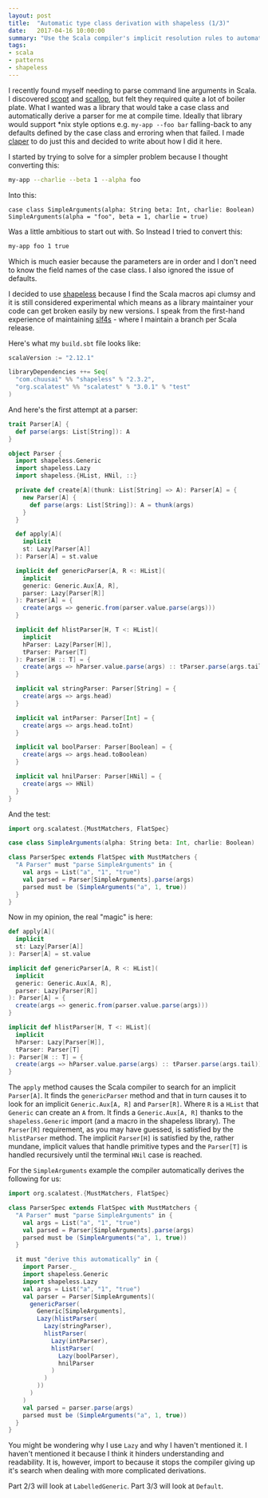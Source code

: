 ```yaml
---
layout: post
title:  "Automatic type class derivation with shapeless (1/3)"
date:   2017-04-16 10:00:00
summary: "Use the Scala compiler's implicit resolution rules to automatically derive type class instances"
tags:
- scala
- patterns
- shapeless
---
```


I recently found myself needing to parse command line arguments in Scala. I discovered [scopt](https://github.com/scopt/scopt) and [scallop](https://github.com/scallop/scallop), but felt they required quite a lot of boiler plate. What I wanted was a library that would take a case class and automatically derive a parser for me at compile time. Ideally that library would support *nix style options e.g. `my-app --foo bar` falling-back to any defaults defined by the case class and erroring when that failed. I made [claper](https://github.com/mattroberts297/claper) to do just this and decided to write about how I did it here.

I started by trying to solve for a simpler problem because I thought converting this:

```bash
my-app --charlie --beta 1 --alpha foo
```

Into this:

```
case class SimpleArguments(alpha: String beta: Int, charlie: Boolean)
SimpleArguments(alpha = "foo", beta = 1, charlie = true)
```

Was a little ambitious to start out with. So Instead I tried to convert this:

```bash
my-app foo 1 true
```

Which is much easier because the parameters are in order and I don't need to know the field names of the case class. I also ignored the issue of defaults.

I decided to use [shapeless](https://github.com/milessabin/shapeless) because I find the Scala macros api clumsy and it is still considered experimental which means as a library maintainer your code can get broken easily by new versions. I speak from the first-hand experience of maintaining [slf4s](https://github.com/mattroberts297/slf4s) - where I maintain a branch per Scala release.

Here's what my `build.sbt` file looks like:

```scala
scalaVersion := "2.12.1"

libraryDependencies ++= Seq(
  "com.chuusai" %% "shapeless" % "2.3.2",
  "org.scalatest" %% "scalatest" % "3.0.1" % "test"
)
```

And here's the first attempt at a parser:

```scala
trait Parser[A] {
  def parse(args: List[String]): A
}

object Parser {
  import shapeless.Generic
  import shapeless.Lazy
  import shapeless.{HList, HNil, ::}

  private def create[A](thunk: List[String] => A): Parser[A] = {
    new Parser[A] {
      def parse(args: List[String]): A = thunk(args)
    }
  }

  def apply[A](
    implicit
    st: Lazy[Parser[A]]
  ): Parser[A] = st.value

  implicit def genericParser[A, R <: HList](
    implicit
    generic: Generic.Aux[A, R],
    parser: Lazy[Parser[R]]
  ): Parser[A] = {
    create(args => generic.from(parser.value.parse(args)))
  }

  implicit def hlistParser[H, T <: HList](
    implicit
    hParser: Lazy[Parser[H]],
    tParser: Parser[T]
  ): Parser[H :: T] = {
    create(args => hParser.value.parse(args) :: tParser.parse(args.tail))
  }

  implicit val stringParser: Parser[String] = {
    create(args => args.head)
  }

  implicit val intParser: Parser[Int] = {
    create(args => args.head.toInt)
  }

  implicit val boolParser: Parser[Boolean] = {
    create(args => args.head.toBoolean)
  }

  implicit val hnilParser: Parser[HNil] = {
    create(args => HNil)
  }
}
```

And the test:

```scala
import org.scalatest.{MustMatchers, FlatSpec}

case class SimpleArguments(alpha: String beta: Int, charlie: Boolean)

class ParserSpec extends FlatSpec with MustMatchers {
  "A Parser" must "parse SimpleArguments" in {
    val args = List("a", "1", "true")
    val parsed = Parser[SimpleArguments].parse(args)
    parsed must be (SimpleArguments("a", 1, true))
  }
}
```

Now in my opinion, the real "magic" is here:

```scala
def apply[A](
  implicit
  st: Lazy[Parser[A]]
): Parser[A] = st.value

implicit def genericParser[A, R <: HList](
  implicit
  generic: Generic.Aux[A, R],
  parser: Lazy[Parser[R]]
): Parser[A] = {
  create(args => generic.from(parser.value.parse(args)))
}

implicit def hlistParser[H, T <: HList](
  implicit
  hParser: Lazy[Parser[H]],
  tParser: Parser[T]
): Parser[H :: T] = {
  create(args => hParser.value.parse(args) :: tParser.parse(args.tail))
}
```

The `apply` method causes the Scala compiler to search for an implicit `Parser[A]`. It finds the `genericParser` method and that in turn causes it to look for an implicit `Generic.Aux[A, R]` and `Parser[R]`. Where `R` is a `HList` that `Generic` can create an `A` from. It finds a `Generic.Aux[A, R]` thanks to the `shapeless.Generic` import (and a macro in the shapeless library). The `Parser[R]` requirement, as you may have guessed, is satisfied by the `hlistParser` method. The implicit `Parser[H]` is satisfied by the, rather mundane, implicit values that handle primitive types and the `Parser[T]` is handled recursively until the terminal `HNil` case is reached.

For the `SimpleArguments` example the compiler automatically derives the following for us:

```scala
import org.scalatest.{MustMatchers, FlatSpec}

class ParserSpec extends FlatSpec with MustMatchers {
  "A Parser" must "parse SimpleArguments" in {
    val args = List("a", "1", "true")
    val parsed = Parser[SimpleArguments].parse(args)
    parsed must be (SimpleArguments("a", 1, true))
  }

  it must "derive this automatically" in {
    import Parser._
    import shapeless.Generic
    import shapeless.Lazy
    val args = List("a", "1", "true")
    val parser = Parser[SimpleArguments](
      genericParser(
        Generic[SimpleArguments],
        Lazy(hlistParser(
          Lazy(stringParser),
          hlistParser(
            Lazy(intParser),
            hlistParser(
              Lazy(boolParser),
              hnilParser
            )
          )
        ))
      )
    )
    val parsed = parser.parse(args)
    parsed must be (SimpleArguments("a", 1, true))
  }
}
```

You might be wondering why I use `Lazy` and why I haven't mentioned it. I haven't mentioned it because I think it hinders understanding and readability. It is, however, import to because it stops the compiler giving up it's search when dealing with more complicated derivations.

Part 2/3 will look at `LabelledGeneric`.
Part 3/3 will look at `Default`.
